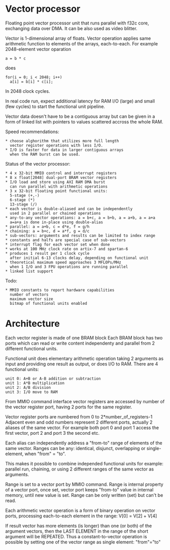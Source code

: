 # Vector processor

Floating point vector processor unit
that runs parallel with f32c core, 
exchanging data over DMA.
It can be also used as video blitter.

Vector is 1-dimensional array of floats.
Vector operation applies same arithmetic
function to elements of the arrays, each-to-each.
For example 2048-element vector oparation

    a = b * c

does

    for(i = 0; i < 2048; i++)
      a[i] = b[i] * c[i];

In 2048 clock cycles.

In real code run, expect additional latency
for RAM I/O (large) and small (few cycles) to
start the functional unit pipeline.

Vector data doesn't have to be a contiguous array
but can be given in a form of linked list with pointers
to values scattered accross the whole RAM. 

Speed recommendations:

    * choose alghorithm that utilizes more full length
      vector register operations with less I/O.
    * I/O is faster for data in larger contiguous arrays
      when the RAM burst can be used.

Status of the vector processor:

    * 4 x 32-bit MMIO control and interrupt registers
    * 8 x float[2048] dual-port BRAM vector registers
    * I/O load and store using AXI RAM DMA burst
      can run parallel with arithmetic operations
    * 3 x 32-bit floating point functional units:
      5-stage (+,-)
      6-stage (*)
      13-stage (/)
    * each vector is double-aliased and can be independently
      used in 2 parallel or chained operations
    * any-to-any vector operations: a = b+c, a = b+b, a = a+b, a = a+a
      a=a+a is done in-place using double-alias
    * parallel: a = a+b, c = d*e, f = g/h
    * chaining: a = b+c, d = a*f, g = d/c
    * sub-vectors: arguments and results can be limited to index range
    * constants and halfs are special case of sub-vectors
    * interrupt flag for each vector set when done
    * works at 100 MHz clock rate on artix-7 and spartan-6
    * produces 1 result per 1 clock cycle
      after initial 6-13 clocks delay, depending on functional unit
    * theoretical maximum speed approaches 3 MFLOPs/MHz
      when 1 I/O and 3 FPU operations are running parallel
    * linked list support

Todo:

    * MMIO constants to report hardware capabilities
      number of vectors
      maximum vector size
      bitmap of functional units enabled

# Architecture

Each vector register is made of one BRAM block
Each BRAM block has two ports which can read or write content
independenty and parallel from 2 different functional units.

Functional unit does elementary arithmetic operation taking
2 arguments as input and providing one result as output, or does
I/O to RAM. There are 4 functional units:

    unit 0: A+B or A-B addition or subtraction
    unit 1: A*B multiplication
    unit 2: A/B division
    unit 3: I/O move to RAM

From MMIO command interface vector registers are accessed 
by number of the vector register port, having 2 ports for the same
register.

Vector register ports are numbered from 0 to 2*number_of_registers-1
Adjacent even and odd numbers represent 2 different ports, actually
2 aliases of the same vector. For example both port 0 and port 1
access the first vector, port 2 and port 3 the second etc.

Each alias can independently address a "from-to" range of elements
of the same vector. Ranges can be any: identical, disjunct, overlapping
or single-element, when "from" = "to".

This makes it possible to combine independed functional units
for example: parallel run, chaining, or using 2 different ranges 
of the same vector as arguments.

Range is set to a vector port by MMIO command.
Range is internal property of a vector port, once set, vector port 
keeps "from-to" value in internal memory, until new value is set.
Range can be only written (set) but can't be read.

Each arithmetic vector operation is a form of binary operation on
vector ports, processing each-to-each element in the range:
V[0] = V[2] + V[4]

If result vector has more elements (is longer) than one (or both) of the argument vectors,
then the LAST ELEMENT in the range of the short argument will be REPEATED.
Thus a constant-to-vector operation is possible by setting one of the
vector range as single element: "from"="to"
